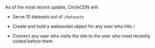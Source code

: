 As of the most recent update, CircleCDN will:

* Serve 10 datasets out of `/datasets`

* Create and hold a websocket object for any user who hits `/`

* Connect any user who visits the site to the user who most recently visited before them